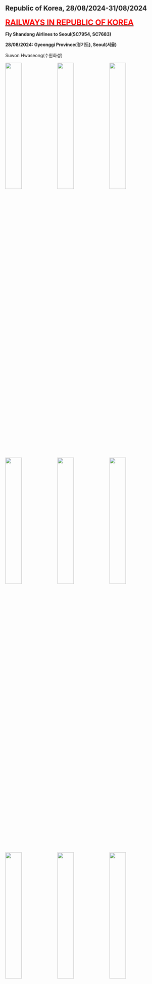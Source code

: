 ## Republic of Korea, 28/08/2024-31/08/2024

**[<font color=red size=5><u>RAILWAYS IN REPUBLIC OF KOREA</u></font>](https://wqgcx.github.io/transport/20240828KR/KR/)**

**Fly Shandong Airlines to Seoul(SC7954, SC7683)**

**28/08/2024: Gyeonggi Province(경기도), Seoul(서울)**

Suwon Hwaseong(수원화성)

<img src="../20240828KR_photos/IMG_2343.jpeg" width="32%">
<img src="../20240828KR_photos/IMG_2345.jpeg" width="32%">
<img src="../20240828KR_photos/IMG_2347.jpeg" width="32%">
<img src="../20240828KR_photos/IMG_2348.jpeg" width="32%">
<img src="../20240828KR_photos/IMG_2349.jpeg" width="32%">
<img src="../20240828KR_photos/IMG_2355.jpeg" width="32%">
<img src="../20240828KR_photos/IMG_2357.jpeg" width="32%">
<img src="../20240828KR_photos/IMG_2364.jpeg" width="32%">
<img src="../20240828KR_photos/IMG_2366.jpeg" width="32%">

Namhansanseong(남한산성)

<img src="../20240828KR_photos/IMG_2368.jpeg" width="32%">
<img src="../20240828KR_photos/IMG_2371.jpeg" width="32%">
<img src="../20240828KR_photos/IMG_2374.jpeg" width="32%">
<img src="../20240828KR_photos/IMG_2378.jpeg" width="32%">
<img src="../20240828KR_photos/IMG_2381.jpeg" width="32%">
<img src="../20240828KR_photos/IMG_2383.jpeg" width="32%">

Jongmyo(종묘)

<img src="../20240828KR_photos/IMG_2392.jpeg" width="32%">
<img src="../20240828KR_photos/IMG_2393.jpeg" width="32%">
<img src="../20240828KR_photos/IMG_2396.jpeg" width="32%">

Changgyeonggung(창경궁)

<img src="../20240828KR_photos/IMG_2400.jpeg" width="32%">
<img src="../20240828KR_photos/IMG_2403.jpeg" width="32%">
<img src="../20240828KR_photos/IMG_2408.jpeg" width="32%">

Changdeokgung(창덕궁)

<img src="../20240828KR_photos/IMG_2420.jpeg" width="32%">
<img src="../20240828KR_photos/IMG_2413.jpeg" width="32%">
<img src="../20240828KR_photos/IMG_2416.jpeg" width="32%">

Gyeongbokgung(경복궁)

<img src="../20240828KR_photos/IMG_2432.jpeg" width="32%">
<img src="../20240828KR_photos/IMG_2436.jpeg" width="32%">
<img src="../20240828KR_photos/IMG_2437.jpeg" width="32%">
<img src="../20240828KR_photos/IMG_2440.jpeg" width="32%">
<img src="../20240828KR_photos/IMG_2443.jpeg" width="32%">
<img src="../20240828KR_photos/IMG_2445.jpeg" width="32%">
<img src="../20240828KR_photos/IMG_2446.jpeg" width="32%">
<img src="../20240828KR_photos/IMG_2449.jpeg" width="32%">
<img src="../20240828KR_photos/IMG_2450.jpeg" width="32%">

Myeong-dong(명동)

<img src="../20240828KR_photos/IMG_2455.jpeg" width="32%">
<img src="../20240828KR_photos/IMG_2460.jpeg" width="32%">
<img src="../20240828KR_photos/IMG_2461.jpeg" width="32%">

Seoul Night View

<img src="../20240828KR_photos/IMG_2473.jpeg" width="32%">
<img src="../20240828KR_photos/IMG_2475.jpeg" width="32%">
<img src="../20240828KR_photos/IMG_2478.jpeg" width="32%">

**29/08/2024: Gwangju(광주), North Jeolla Province(전라북도), South Jeolla Province(전라남도)**

Yangnimdong History and Culture Village(양림동역사문화마을)

<img src="../20240828KR_photos/IMG_2484.jpeg" width="32%">
<img src="../20240828KR_photos/IMG_2485.jpeg" width="32%">
<img src="../20240828KR_photos/IMG_2488.jpeg" width="32%">
<img src="../20240828KR_photos/IMG_2489.jpeg" width="32%">
<img src="../20240828KR_photos/IMG_2491.jpeg" width="32%">
<img src="../20240828KR_photos/IMG_2495.jpeg" width="32%">

5·18 Memorial Park(5·18기념공원)

<img src="../20240828KR_photos/IMG_2497.jpeg" width="32%">
<img src="../20240828KR_photos/IMG_2500.jpeg" width="32%">
<img src="../20240828KR_photos/IMG_2506.jpeg" width="32%">

Wanggung-ri Ruins, Iksan(익산왕궁리유적)

<img src="../20240828KR_photos/IMG_2509.jpeg" width="32%">
<img src="../20240828KR_photos/IMG_2514.jpeg" width="32%">
<img src="../20240828KR_photos/IMG_2513.jpeg" width="32%">

Mireuksa Ruins, Iksan(미륵사유적)

<img src="../20240828KR_photos/IMG_2528.jpeg" width="32%">
<img src="../20240828KR_photos/IMG_2536.jpeg" width="32%">
<img src="../20240828KR_photos/IMG_2533.jpeg" width="32%">

Gokseong Seomjin Train Village(섬진강기차마을)

<img src="../20240828KR_photos/IMG_2546.jpeg" width="32%">
<img src="../20240828KR_photos/IMG_2547.jpeg" width="32%">
<img src="../20240828KR_photos/IMG_2552.jpeg" width="32%">
<img src="../20240828KR_photos/IMG_2553.jpeg" width="32%">
<img src="../20240828KR_photos/IMG_2555.jpeg" width="32%">
<img src="../20240828KR_photos/IMG_2556.jpeg" width="32%">

Gyeonggijeon Shrine(경기전)

<img src="../20240828KR_photos/IMG_2563.jpeg" width="32%">
<img src="../20240828KR_photos/IMG_2566.jpeg" width="32%">
<img src="../20240828KR_photos/IMG_2567.jpeg" width="32%">
<img src="../20240828KR_photos/IMG_2568.jpeg" width="32%">
<img src="../20240828KR_photos/IMG_2569.jpeg" width="32%">
<img src="../20240828KR_photos/IMG_2572.jpeg" width="32%">

Jeondong Cathedral(전동성당)

<img src="../20240828KR_photos/IMG_2575.jpeg" width="32%">
<img src="../20240828KR_photos/IMG_2578.jpeg" width="32%">
<img src="../20240828KR_photos/IMG_2596.jpeg" width="32%">

Pungnammun Gate(풍남문)

<img src="../20240828KR_photos/IMG_2577.jpeg" width="32%">
<img src="../20240828KR_photos/IMG_2597.jpeg" width="32%">
<img src="../20240828KR_photos/IMG_2598.jpeg" width="32%">

Jeonju Hanok Village(전주한옥마을)

<img src="../20240828KR_photos/IMG_2583.jpeg" width="32%">
<img src="../20240828KR_photos/IMG_2584.jpeg" width="32%">
<img src="../20240828KR_photos/IMG_2594.jpeg" width="32%">

Omokdae(오목대)

<img src="../20240828KR_photos/IMG_2587.jpeg" width="32%">
<img src="../20240828KR_photos/IMG_2586.jpeg" width="32%">

Korean Pancake Set

<img src="../20240828KR_photos/IMG_2590.jpeg" width="32%">
<img src="../20240828KR_photos/IMG_2591.jpeg" width="32%">

Jeolla Gamyoung(전라감영)

<img src="../20240828KR_photos/IMG_2599.jpeg" width="32%">
<img src="../20240828KR_photos/IMG_2600.jpeg" width="32%">
<img src="../20240828KR_photos/IMG_2601.jpeg" width="32%">

**30/08/2024: Gyeongju(경주), Busan(부산)**

Bulguksa(불국사)

<img src="../20240828KR_photos/IMG_2610.jpeg" width="32%">
<img src="../20240828KR_photos/IMG_2611.jpeg" width="32%">
<img src="../20240828KR_photos/IMG_2612.jpeg" width="32%">
<img src="../20240828KR_photos/IMG_2615.jpeg" width="32%">
<img src="../20240828KR_photos/IMG_2617.jpeg" width="32%">
<img src="../20240828KR_photos/IMG_2621.jpeg" width="32%">
<img src="../20240828KR_photos/IMG_2628.jpeg" width="32%">
<img src="../20240828KR_photos/IMG_2630.jpeg" width="32%">
<img src="../20240828KR_photos/IMG_2634.jpeg" width="32%">
<img src="../20240828KR_photos/IMG_2632.jpeg" width="32%">

Gyeongju National Museum

<img src="../20240828KR_photos/IMG_2636.jpeg" width="32%">
<img src="../20240828KR_photos/IMG_2641.jpeg" width="32%">
<img src="../20240828KR_photos/IMG_2646.jpeg" width="32%">
<img src="../20240828KR_photos/IMG_2649.jpeg" width="32%">
<img src="../20240828KR_photos/IMG_2651.jpeg" width="32%">
<img src="../20240828KR_photos/IMG_2653.jpeg" width="32%">

Donggung Palace and Wolji Pond, Gyeongju(경주동궁과월지)

<img src="../20240828KR_photos/IMG_2655.jpeg" width="32%">
<img src="../20240828KR_photos/IMG_2658.jpeg" width="32%">
<img src="../20240828KR_photos/IMG_2662.jpeg" width="32%">

Gyeongju Seokbinggo(경주석빙고) and Cheomseongdae(첨성대)

<img src="../20240828KR_photos/IMG_2664.jpeg" width="32%">
<img src="../20240828KR_photos/IMG_2668.jpeg" width="32%">
<img src="../20240828KR_photos/IMG_2673.jpeg" width="32%">

Daereungwon Ancient Tombs(대릉원)

<img src="../20240828KR_photos/IMG_2677.jpeg" width="32%">
<img src="../20240828KR_photos/IMG_2678.jpeg" width="32%">
<img src="../20240828KR_photos/IMG_2679.jpeg" width="32%">

Ocean Views in Busan

<img src="../20240828KR_photos/IMG_2685.jpeg" width="32%">
<img src="../20240828KR_photos/IMG_2686.jpeg" width="32%">
<img src="../20240828KR_photos/IMG_2691.jpeg" width="32%">

Haedong Yonggungsa(해동용궁사)

<img src="../20240828KR_photos/IMG_2702.jpeg" width="32%">
<img src="../20240828KR_photos/IMG_2704.jpeg" width="32%">
<img src="../20240828KR_photos/IMG_2706.jpeg" width="32%">
<img src="../20240828KR_photos/IMG_2713.jpeg" width="32%">
<img src="../20240828KR_photos/IMG_2714.jpeg" width="32%">
<img src="../20240828KR_photos/IMG_2715.jpeg" width="32%">

Haeundae Blue Line Park(해운대블루라인파크)

<img src="../20240828KR_photos/IMG_2727.jpeg" width="32%">
<img src="../20240828KR_photos/IMG_2734.jpeg" width="32%">
<img src="../20240828KR_photos/IMG_2741.jpeg" width="32%">

Dwaeji Gukbap(돼지국밥)

<img src="../20240828KR_photos/IMG_2750.jpeg" width="32%">

Busan Night View

<img src="../20240828KR_photos/IMG_2753.jpeg" width="32%">
<img src="../20240828KR_photos/IMG_2756.jpeg" width="32%">
<img src="../20240828KR_photos/IMG_2765.jpeg" width="32%">

**31/08/2024: South Gyeongsang Province(경상남도), Daegu(대구)**

Pyeongsan Books(평산책방)

<img src="../20240828KR_photos/IMG_2771.jpeg" width="32%">
<img src="../20240828KR_photos/IMG_2772.jpeg" width="32%">
<img src="../20240828KR_photos/IMG_2790.jpeg" width="32%">
<img src="../20240828KR_photos/IMG_2792.jpeg" width="32%">
<img src="../20240828KR_photos/IMG_2799.jpeg" width="32%">
<img src="../20240828KR_photos/IMG_2800.jpeg" width="32%">
<img src="../20240828KR_photos/IMG_2804.jpeg" width="32%">

Ancient Tombs in Bullo-dong(불로동고분군)

<img src="../20240828KR_photos/IMG_2816.jpeg" width="32%">
<img src="../20240828KR_photos/IMG_2818.jpeg" width="32%">
<img src="../20240828KR_photos/IMG_2819.jpeg" width="32%">

Gyeongsang-gamyeong Park(경상감영공원)

<img src="../20240828KR_photos/IMG_2823.jpeg" width="32%">
<img src="../20240828KR_photos/IMG_2827.jpeg" width="32%">
<img src="../20240828KR_photos/IMG_2828.jpeg" width="32%">

West Gate of Daegu Yangnyeong Market(대구약령시), Our Lady of Lourdes Cathedral, Daegu(계산동성당) and Daegu Jeil Church(대구제일교회)

<img src="../20240828KR_photos/IMG_2830.jpeg" width="32%">
<img src="../20240828KR_photos/IMG_2831.jpeg" width="32%">
<img src="../20240828KR_photos/IMG_2835.jpeg" width="32%">

**Fly Spring Airlines to Shijiazhuang(9C8790)**

**Click [here](https://wqgcx.github.io/transport/) to go back.**
